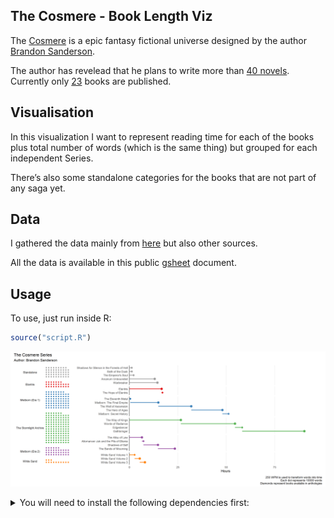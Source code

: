 
## The Cosmere - Book Length Viz

The [Cosmere](https://coppermind.net/wiki/Cosmere) is a epic fantasy
fictional universe designed by the author [Brandon
Sanderson](https://www.brandonsanderson.com/).

The author has revelead that he plans to write more than [40
novels](https://www.reddit.com/r/Stormlight_Archive/comments/5j8bkb/no_spoilersstate_of_the_sanderson_2016/dbgizmb/).
Currently only [23](https://coppermind.net/wiki/Cosmere) books are
published.

## Visualisation

In this visualization I want to represent reading time for each of the
books plus total number of words (which is the same thing) but grouped
for each independent Series.

There’s also some standalone categories for the books that are not part
of any saga yet.

## Data

I gathered the data mainly from [here]() but also other sources.

All the data is available in this public
[gsheet](https://docs.google.com/spreadsheets/d/1vi3ZIA-aka0meB8rOLKByZWHnci1ow2kQ0eez35E_T4/edit?usp=sharing)
document.

## Usage

To use, just run inside R:

``` r
source("script.R")
```

![](figures/figurecosmere-1.png)<!-- -->

<details>

<summary>You will need to install the following
<bold>dependencies</bold> first:</summary> <br>

  - curl
  - dplyr
  - forcats
  - fs
  - ggplot2
  - glue
  - magrittr
  - patchwork
  - purrr
  - scales
  - vroom

</details>
